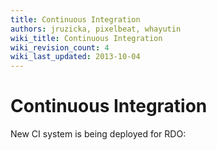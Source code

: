 ```yaml
---
title: Continuous Integration
authors: jruzicka, pixelbeat, whayutin
wiki_title: Continuous Integration
wiki_revision_count: 4
wiki_last_updated: 2013-10-04
---
```


# Continuous Integration

New CI system is being deployed for RDO:
